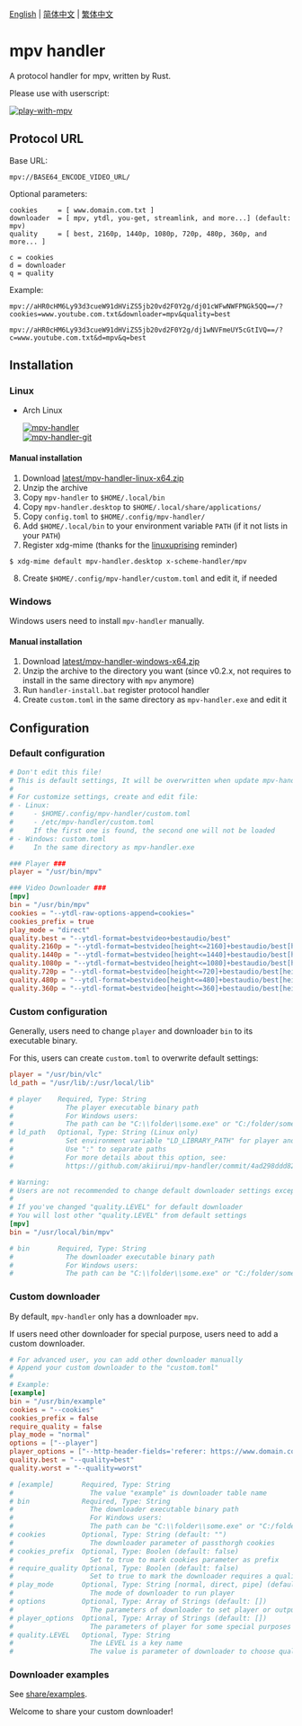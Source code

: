 [English][readme-en] | [简体中文][readme-zh-hans] | [繁体中文][readme-zh-hant]

[readme-en]: https://github.com/akiirui/mpv-handler/blob/main/README.md
[readme-zh-hans]: https://github.com/akiirui/mpv-handler/blob/main/README.zh-Hans.md
[readme-zh-hant]: https://github.com/akiirui/mpv-handler/blob/main/README.zh-Hant.md

# mpv handler

A protocol handler for mpv, written by Rust.

Please use with userscript:

[![play-with-mpv][badges-play-with-mpv]][greasyfork-play-with-mpv]

## Protocol URL

Base URL:

```
mpv://BASE64_ENCODE_VIDEO_URL/
```

Optional parameters:

```
cookies     = [ www.domain.com.txt ]
downloader  = [ mpv, ytdl, you-get, streamlink, and more...] (default: mpv)
quality     = [ best, 2160p, 1440p, 1080p, 720p, 480p, 360p, and more... ]

c = cookies
d = downloader
q = quality
```

Example:

```
mpv://aHR0cHM6Ly93d3cueW91dHViZS5jb20vd2F0Y2g/dj01cWFwNWFPNGk5QQ==/?cookies=www.youtube.com.txt&downloader=mpv&quality=best

mpv://aHR0cHM6Ly93d3cueW91dHViZS5jb20vd2F0Y2g/dj1wNVFmeUY5cGtIVQ==/?c=www.youtube.com.txt&d=mpv&q=best
```

## Installation

### Linux

- Arch Linux

  [![mpv-handler][badges-aur]][download-aur] \
  [![mpv-handler-git][badges-aur-git]][download-aur-git]

#### Manual installation

1. Download [latest/mpv-handler-linux-x64.zip][download-linux]
2. Unzip the archive
3. Copy `mpv-handler` to `$HOME/.local/bin`
4. Copy `mpv-handler.desktop` to `$HOME/.local/share/applications/`
5. Copy `config.toml` to `$HOME/.config/mpv-handler/`
6. Add `$HOME/.local/bin` to your environment variable `PATH` (if it not lists in your `PATH`)
7. Register xdg-mime (thanks for the [linuxuprising][linuxuprising] reminder)

```
$ xdg-mime default mpv-handler.desktop x-scheme-handler/mpv
```

8. Create `$HOME/.config/mpv-handler/custom.toml` and edit it, if needed

### Windows

Windows users need to install `mpv-handler` manually.

#### Manual installation

1. Download [latest/mpv-handler-windows-x64.zip][download-windows]
2. Unzip the archive to the directory you want (since v0.2.x, not requires to install in the same directory with `mpv` anymore)
3. Run `handler-install.bat` register protocol handler
4. Create `custom.toml` in the same directory as `mpv-handler.exe` and edit it

[badges-aur-git]: https://img.shields.io/aur/version/mpv-handler-git?label=mpv-handler-git&style=for-the-badge
[badges-aur]: https://img.shields.io/aur/version/mpv-handler?label=mpv-handler&style=for-the-badge
[badges-play-with-mpv]: https://img.shields.io/badge/dynamic/json?style=for-the-badge&label=play-with-mpv&prefix=v&query=version&url=https%3A%2F%2Fgreasyfork.org%2Fscripts%2F416271.json
[download-aur-git]: https://aur.archlinux.org/packages/mpv-handler-git/
[download-aur]: https://aur.archlinux.org/packages/mpv-handler/
[download-linux]: https://github.com/akiirui/mpv-handler/releases/latest/download/mpv-handler-linux-x64.zip
[download-windows]: https://github.com/akiirui/mpv-handler/releases/latest/download/mpv-handler-windows-x64.zip
[greasyfork-play-with-mpv]: https://greasyfork.org/scripts/416271-play-with-mpv
[linuxuprising]: https://www.linuxuprising.com/2021/07/open-youtube-and-more-videos-from-your.html

## Configuration

### Default configuration

```toml
# Don't edit this file!
# This is default settings, It will be overwritten when update mpv-handler
#
# For customize settings, create and edit file:
# - Linux:
#     - $HOME/.config/mpv-handler/custom.toml
#     - /etc/mpv-handler/custom.toml
#     If the first one is found, the second one will not be loaded
# - Windows: custom.toml
#     In the same directory as mpv-handler.exe

### Player ###
player = "/usr/bin/mpv"

### Video Downloader ###
[mpv]
bin = "/usr/bin/mpv"
cookies = "--ytdl-raw-options-append=cookies="
cookies_prefix = true
play_mode = "direct"
quality.best = "--ytdl-format=bestvideo+bestaudio/best"
quality.2160p = "--ytdl-format=bestvideo[height<=2160]+bestaudio/best[height<=2160]/best"
quality.1440p = "--ytdl-format=bestvideo[height<=1440]+bestaudio/best[height<=1440]/best"
quality.1080p = "--ytdl-format=bestvideo[height<=1080]+bestaudio/best[height<=1080]/best"
quality.720p = "--ytdl-format=bestvideo[height<=720]+bestaudio/best[height<=720]/best"
quality.480p = "--ytdl-format=bestvideo[height<=480]+bestaudio/best[height<=480]/best"
quality.360p = "--ytdl-format=bestvideo[height<=360]+bestaudio/best[height<=360]/best"
```

### Custom configuration

Generally, users need to change `player` and downloader `bin` to its executable binary.

For this, users can create `custom.toml` to overwrite default settings:

```toml
player = "/usr/bin/vlc"
ld_path = "/usr/lib/:/usr/local/lib"

# player    Required, Type: String
#             The player executable binary path
#             For Windows users:
#             The path can be "C:\\folder\\some.exe" or "C:/folder/some.exe"
# ld_path   Optional, Type: String (Linux only)
#             Set environment variable "LD_LIBRARY_PATH" for player and downloader
#             Use ":" to separate paths
#             For more details about this option, see:
#             https://github.com/akiirui/mpv-handler/commit/4ad298ddd82bc3fa0303f8cc11474df506531d33

# Warning:
# Users are not recommended to change default downloader settings except "bin"
#
# If you've changed "quality.LEVEL" for default downloader
# You will lost other "quality.LEVEL" from default settings
[mpv]
bin = "/usr/local/bin/mpv"

# bin       Required, Type: String
#             The downloader executable binary path
#             For Windows users:
#             The path can be "C:\\folder\\some.exe" or "C:/folder/some.exe"
```

### Custom downloader

By default, `mpv-handler` only has a downloader `mpv`.

If users need other downloader for special purpose, users need to add a custom downloader.

```toml
# For advanced user, you can add other downloader manually
# Append your custom downloader to the "custom.toml"
#
# Example:
[example]
bin = "/usr/bin/example"
cookies = "--cookies"
cookies_prefix = false
require_quality = false
play_mode = "normal"
options = ["--player"]
player_options = ["--http-header-fields='referer: https://www.domain.com'"]
quality.best = "--quality=best"
quality.worst = "--quality=worst"

# [example]       Required, Type: String
#                   The value "example" is downloader table name
# bin             Required, Type: String
#                   The downloader executable binary path
#                   For Windows users:
#                   The path can be "C:\\folder\\some.exe" or "C:/folder/some.exe"
# cookies         Optional, Type: String (default: "")
#                   The downloader parameter of passthorgh cookies
# cookies_prefix  Optional, Type: Boolen (default: false)
#                   Set to true to mark cookies parameter as prefix
# require_quality Optional, Type: Boolen (default: false)
#                   Set to true to mark the downloader requires a quality LEVEL given
# play_mode       Optional, Type: String [normal, direct, pipe] (default: "normal")
#                   The mode of downloader to run player
# options         Optional, Type: Array of Strings (default: [])
#                   The parameters of downloader to set player or output
# player_options  Optional, Type: Array of Strings (default: [])
#                   The parameters of player for some special purposes
# quality.LEVEL   Optional, Type: String
#                   The LEVEL is a key name
#                   The value is parameter of downloader to choose quality/format
```

### Downloader examples

See [share/examples][examples].

Welcome to share your custom downloader!

[examples]: https://github.com/akiirui/mpv-handler/tree/main/share/examples
